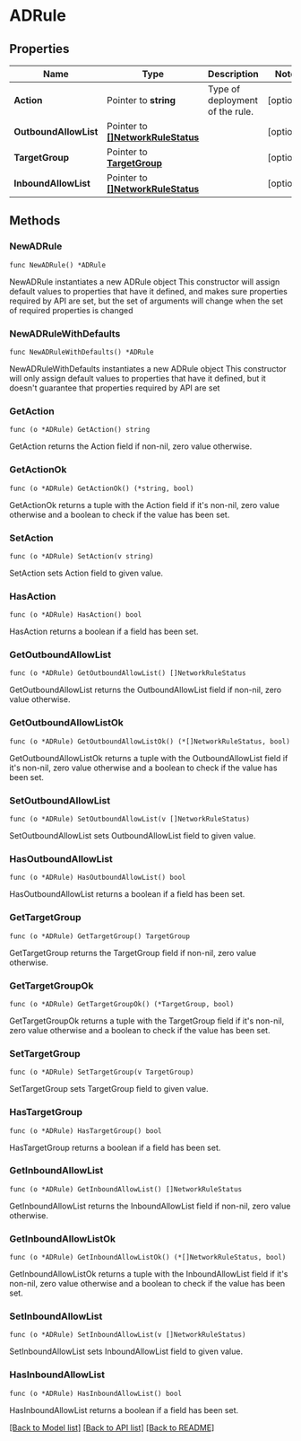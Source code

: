 # ADRule

## Properties

Name | Type | Description | Notes
------------ | ------------- | ------------- | -------------
**Action** | Pointer to **string** | Type of deployment of the rule. | [optional] 
**OutboundAllowList** | Pointer to [**[]NetworkRuleStatus**](NetworkRuleStatus.md) |  | [optional] 
**TargetGroup** | Pointer to [**TargetGroup**](TargetGroup.md) |  | [optional] 
**InboundAllowList** | Pointer to [**[]NetworkRuleStatus**](NetworkRuleStatus.md) |  | [optional] 

## Methods

### NewADRule

`func NewADRule() *ADRule`

NewADRule instantiates a new ADRule object
This constructor will assign default values to properties that have it defined,
and makes sure properties required by API are set, but the set of arguments
will change when the set of required properties is changed

### NewADRuleWithDefaults

`func NewADRuleWithDefaults() *ADRule`

NewADRuleWithDefaults instantiates a new ADRule object
This constructor will only assign default values to properties that have it defined,
but it doesn't guarantee that properties required by API are set

### GetAction

`func (o *ADRule) GetAction() string`

GetAction returns the Action field if non-nil, zero value otherwise.

### GetActionOk

`func (o *ADRule) GetActionOk() (*string, bool)`

GetActionOk returns a tuple with the Action field if it's non-nil, zero value otherwise
and a boolean to check if the value has been set.

### SetAction

`func (o *ADRule) SetAction(v string)`

SetAction sets Action field to given value.

### HasAction

`func (o *ADRule) HasAction() bool`

HasAction returns a boolean if a field has been set.

### GetOutboundAllowList

`func (o *ADRule) GetOutboundAllowList() []NetworkRuleStatus`

GetOutboundAllowList returns the OutboundAllowList field if non-nil, zero value otherwise.

### GetOutboundAllowListOk

`func (o *ADRule) GetOutboundAllowListOk() (*[]NetworkRuleStatus, bool)`

GetOutboundAllowListOk returns a tuple with the OutboundAllowList field if it's non-nil, zero value otherwise
and a boolean to check if the value has been set.

### SetOutboundAllowList

`func (o *ADRule) SetOutboundAllowList(v []NetworkRuleStatus)`

SetOutboundAllowList sets OutboundAllowList field to given value.

### HasOutboundAllowList

`func (o *ADRule) HasOutboundAllowList() bool`

HasOutboundAllowList returns a boolean if a field has been set.

### GetTargetGroup

`func (o *ADRule) GetTargetGroup() TargetGroup`

GetTargetGroup returns the TargetGroup field if non-nil, zero value otherwise.

### GetTargetGroupOk

`func (o *ADRule) GetTargetGroupOk() (*TargetGroup, bool)`

GetTargetGroupOk returns a tuple with the TargetGroup field if it's non-nil, zero value otherwise
and a boolean to check if the value has been set.

### SetTargetGroup

`func (o *ADRule) SetTargetGroup(v TargetGroup)`

SetTargetGroup sets TargetGroup field to given value.

### HasTargetGroup

`func (o *ADRule) HasTargetGroup() bool`

HasTargetGroup returns a boolean if a field has been set.

### GetInboundAllowList

`func (o *ADRule) GetInboundAllowList() []NetworkRuleStatus`

GetInboundAllowList returns the InboundAllowList field if non-nil, zero value otherwise.

### GetInboundAllowListOk

`func (o *ADRule) GetInboundAllowListOk() (*[]NetworkRuleStatus, bool)`

GetInboundAllowListOk returns a tuple with the InboundAllowList field if it's non-nil, zero value otherwise
and a boolean to check if the value has been set.

### SetInboundAllowList

`func (o *ADRule) SetInboundAllowList(v []NetworkRuleStatus)`

SetInboundAllowList sets InboundAllowList field to given value.

### HasInboundAllowList

`func (o *ADRule) HasInboundAllowList() bool`

HasInboundAllowList returns a boolean if a field has been set.


[[Back to Model list]](../README.md#documentation-for-models) [[Back to API list]](../README.md#documentation-for-api-endpoints) [[Back to README]](../README.md)


